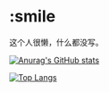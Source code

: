 # :smile

这个人很懒，什么都没写。

[![Anurag's GitHub stats](https://github-readme-stats.vercel.app/api?username=zzzsyyy&show_icons=true&locale=fr)](https://github.com/zzzsyyy)

[![Top Langs](https://github-readme-stats.vercel.app/api/top-langs/?username=zzzsyyy&layout=compact&locale=fr&hide=HTML)](https://github.com/zzzsyyy)

